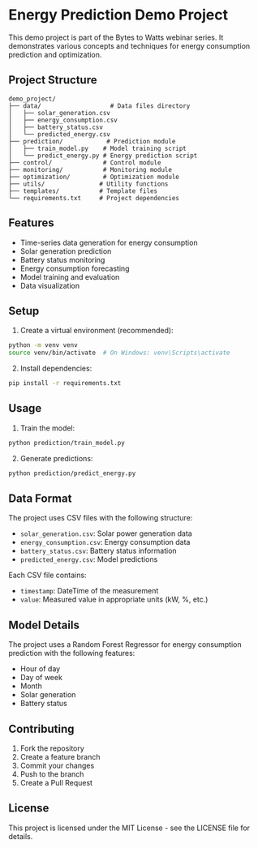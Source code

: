 # Energy Prediction Demo Project

This demo project is part of the Bytes to Watts webinar series. It demonstrates various concepts and techniques for energy consumption prediction and optimization.

## Project Structure

```
demo_project/
├── data/                   # Data files directory
│   ├── solar_generation.csv
│   ├── energy_consumption.csv
│   ├── battery_status.csv
│   └── predicted_energy.csv
├── prediction/            # Prediction module
│   ├── train_model.py    # Model training script
│   └── predict_energy.py # Energy prediction script
├── control/              # Control module
├── monitoring/           # Monitoring module
├── optimization/         # Optimization module
├── utils/               # Utility functions
├── templates/           # Template files
└── requirements.txt     # Project dependencies
```

## Features

- Time-series data generation for energy consumption
- Solar generation prediction
- Battery status monitoring
- Energy consumption forecasting
- Model training and evaluation
- Data visualization

## Setup

1. Create a virtual environment (recommended):
```bash
python -m venv venv
source venv/bin/activate  # On Windows: venv\Scripts\activate
```

2. Install dependencies:
```bash
pip install -r requirements.txt
```

## Usage

1. Train the model:
```bash
python prediction/train_model.py
```

2. Generate predictions:
```bash
python prediction/predict_energy.py
```

## Data Format

The project uses CSV files with the following structure:

- `solar_generation.csv`: Solar power generation data
- `energy_consumption.csv`: Energy consumption data
- `battery_status.csv`: Battery status information
- `predicted_energy.csv`: Model predictions

Each CSV file contains:
- `timestamp`: DateTime of the measurement
- `value`: Measured value in appropriate units (kW, %, etc.)

## Model Details

The project uses a Random Forest Regressor for energy consumption prediction with the following features:
- Hour of day
- Day of week
- Month
- Solar generation
- Battery status

## Contributing

1. Fork the repository
2. Create a feature branch
3. Commit your changes
4. Push to the branch
5. Create a Pull Request

## License

This project is licensed under the MIT License - see the LICENSE file for details.

